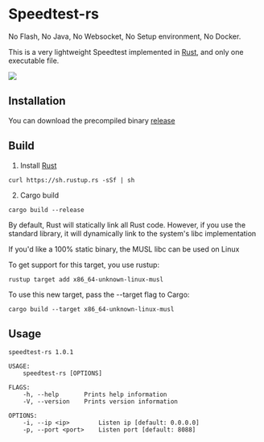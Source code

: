 # Speedtest-rs

No Flash, No Java, No Websocket, No Setup environment, No Docker.

This is a very lightweight Speedtest implemented in [Rust](https://www.rust-lang.org), and only one executable file.

![](https://vkceyugu.cdn.bspapp.com/VKCEYUGU-imgbed/1083733f-6225-49e7-b6b8-8026ae3ad35d.jpg)

## Installation

You can download the precompiled binary [release](https://github.com/zhanghanyun/speedtest-rs/releases)

## Build

1. Install [Rust](https://www.rust-lang.org/tools/install) 
```shell script
curl https://sh.rustup.rs -sSf | sh
```
2. Cargo build
```shell script
cargo build --release
```
By default, Rust will statically link all Rust code. However, if you use the standard library, it will dynamically link to the system's libc implementation

If you'd like a 100% static binary, the MUSL libc can be used on Linux

To get support for this target, you use rustup:
```shell script
rustup target add x86_64-unknown-linux-musl
```
To use this new target, pass the --target flag to Cargo:
```shell script
cargo build --target x86_64-unknown-linux-musl
```

## Usage
```shell script
speedtest-rs 1.0.1

USAGE:
    speedtest-rs [OPTIONS]

FLAGS:
    -h, --help       Prints help information
    -V, --version    Prints version information

OPTIONS:
    -i, --ip <ip>        Listen ip [default: 0.0.0.0]
    -p, --port <port>    Listen port [default: 8088]
```